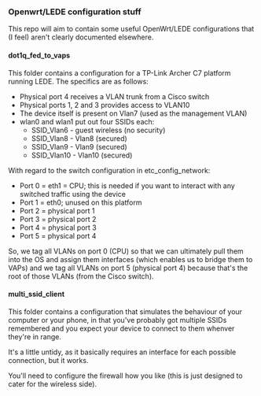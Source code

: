 ### Openwrt/LEDE configuration stuff

This repo will aim to contain some useful OpenWrt/LEDE configurations that (I feel) aren't clearly documented elsewhere.

#### dot1q_fed_to_vaps

This folder contains a configuration for a TP-Link Archer C7 platform running LEDE. The specifics are as follows:

* Physical port 4 receives a VLAN trunk from a Cisco switch
* Physical ports 1, 2 and 3 provides access to VLAN10
* The device itself is present on Vlan7 (used as the management VLAN)
* wlan0 and wlan1 put out four SSIDs each:
	* SSID_Vlan6 - guest wireless (no security)
	* SSID_Vlan8 - Vlan8 (secured)
	* SSID_Vlan9 - Vlan9 (secured)
	* SSID_Vlan10 - Vlan10 (secured)

With regard to the switch configuration in etc_config_network:

* Port 0 = eth1 = CPU; this is needed if you want to interact with any switched traffic using the device
* Port 1 = eth0; unused on this platform
* Port 2 = physical port 1
* Port 3 = physical port 2
* Port 4 = physical port 3
* Port 5 = physical port 4

So, we tag all VLANs on port 0 (CPU) so that we can ultimately pull them into the OS and assign them interfaces (which
enables us to bridge them to VAPs) and we tag all VLANs on port 5 (physical port 4) because that's the root of those VLANs
(from the Cisco switch).

#### multi_ssid_client

This folder contains a configuration that simulates the behaviour of your computer or your phone, in that you've probably
got multiple SSIDs remembered and you expect your device to connect to them whenver they're in range.

It's a little untidy, as it basically requires an interface for each possible connection, but it works.

You'll need to configure the firewall how you like (this is just designed to cater for the wireless side).
